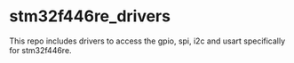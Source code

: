 # stm32f446re_drivers
This repo includes drivers to access the gpio, spi, i2c and usart specifically for stm32f446re.
